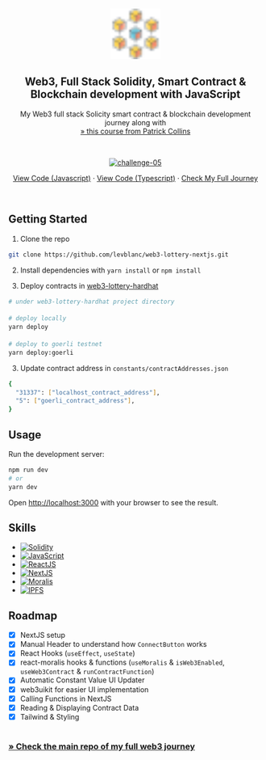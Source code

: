 <a name="readme-top"></a>

<!-- PROJECT LOGO -->
<br />
<div align="center">
  <a href="https://github.com/levblanc/web3-blockchain-solidity-course-js">
    <img src="../images/blockchain.svg" alt="Logo" width="100" height="100">
  </a>

  <h2 align="center">Web3, Full Stack Solidity, Smart Contract & Blockchain development with JavaScript</h2>

  <p align="center">
    My Web3 full stack Solicity smart contract & blockchain development journey along with 
    <br />
    <a href="https://youtu.be/gyMwXuJrbJQ"> » this course from Patrick Collins</a>
  </p>
</div>

<br />

<div align="center">
  <p align="center">
    <a href="https://github.com/levblanc/web3-lottery-nextjs"><img src="https://img.shields.io/badge/challenge%2005-NextJS%20--%20Smart%20Contract%20Lottery%20(lesson%2010)-4D21FC?style=for-the-badge&logo=blockchaindotcom" height="35" alt='challenge-05' /></a>
  </p>

<a href="https://github.com/levblanc/web3-lottery-nextjs">View Code
(Javascript)</a> ·
<a href="https://github.com/levblanc/web3-lottery-nextjs/tree/typescript">View
Code (Typescript)</a> ·
<a href="https://github.com/levblanc/web3-blockchain-solidity-course-js">Check
My Full Journey</a>

</div>

<br />

<!-- GETTING STARTED -->

## Getting Started

1. Clone the repo

```sh
git clone https://github.com/levblanc/web3-lottery-nextjs.git
```

2. Install dependencies with `yarn install` or `npm install`

3. Deploy contracts in
   [web3-lottery-hardhat](https://github.com/levblanc/web3-lottery-hardhat)

```zsh
# under web3-lottery-hardhat project directory

# deploy locally
yarn deploy

# deploy to goerli testnet
yarn deploy:goerli
```

3. Update contract address in `constants/contractAddresses.json`

```zsh
{
  "31337": ["localhost_contract_address"],
  "5": ["goerli_contract_address"],
}
```

<!-- USAGE EXAMPLES -->

## Usage

Run the development server:

```bash
npm run dev
# or
yarn dev
```

Open [http://localhost:3000](http://localhost:3000) with your browser to see the
result.

## Skills

- [![Solidity]](https://soliditylang.org/)
- [![JavaScript]](https://developer.mozilla.org/fr/docs/Web/JavaScript)
- [![ReactJS]](https://reactjs.org/)
- [![NextJS]](https://nextjs.org/)
- [![Moralis]](https://moralis.io/)
- [![IPFS]](https://ipfs.tech/)

<!-- ROADMAP -->

## Roadmap

- [x] NextJS setup
- [x] Manual Header to understand how `ConnectButton` works
- [x] React Hooks (`useEffect`, `useState`)
- [x] react-moralis hooks & functions (`useMoralis` & `isWeb3Enabled`,
      `useWeb3Contract` & `runContractFunction`)
- [x] Automatic Constant Value UI Updater
- [x] web3uikit for easier UI implementation
- [x] Calling Functions in NextJS
- [x] Reading & Displaying Contract Data
- [x] Tailwind & Styling

#

### [» Check the main repo of my full web3 journey](https://github.com/levblanc/web3-blockchain-solidity-course-js)

<!-- MARKDOWN LINKS & IMAGES -->
<!-- https://www.markdownguide.org/basic-syntax/#reference-style-links -->

[solidity]:
  https://img.shields.io/badge/solidity-1E1E3F?style=for-the-badge&logo=solidity
[javascript]:
  https://img.shields.io/badge/javascript-F7DF1E?style=for-the-badge&logo=javascript&logoColor=black
[reactjs]:
  https://img.shields.io/badge/React-20232A?style=for-the-badge&logo=react&logoColor=61DAFB
[nextjs]:
  https://img.shields.io/badge/next.js-000000?style=for-the-badge&logo=nextdotjs&logoColor=white
[ipfs]: https://img.shields.io/badge/IPFS-0A1B2B?style=for-the-badge&logo=ipfs
[moralis]:
  https://custom-icon-badges.demolab.com/badge/Moralis-2559BB?style=for-the-badge&logo=moralis
